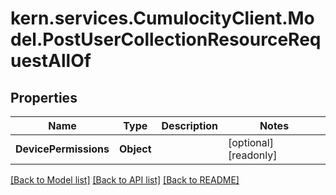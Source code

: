 # kern.services.CumulocityClient.Model.PostUserCollectionResourceRequestAllOf

## Properties

Name | Type | Description | Notes
------------ | ------------- | ------------- | -------------
**DevicePermissions** | **Object** |  | [optional] [readonly] 

[[Back to Model list]](../README.md#documentation-for-models) [[Back to API list]](../README.md#documentation-for-api-endpoints) [[Back to README]](../README.md)

